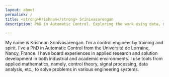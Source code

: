 ```yaml
---
layout: about
permalink: /
title: <strong>Krishnan</strong> Srinivasarengan
description: PhD in Automatic Control. Exploring the work using data, models, and intuition

---
```


My name is Krishnan Srinivasarengan. I’m a control engineer by training and spirit. I’ve a PhD in Automatic Control from the Université de Lorraine, Nancy, France. I have board experiences in applied research and solution development in both industrial and academic environments. I use tools from applied mathematics, namely, control theory, signal processing, data analysis, etc., to solve problems in various engineering systems.
